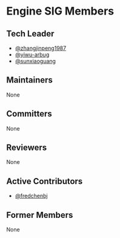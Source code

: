 # Engine SIG Members

## Tech Leader

- [@zhangjinpeng1987](https://github.com/zhangjinpeng1987)
- [@yiwu-arbug](https://github.com/yiwu-arbug)
- [@sunxiaoguang](https://github.com/sunxiaoguang)


## Maintainers

None

## Committers

None

## Reviewers

None

## Active Contributors

- [@fredchenbj](https://github.com/fredchenbj)

## Former Members

None
